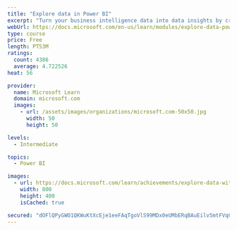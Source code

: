 ```yaml
---
title: "Explore data in Power BI"
excerpt: "Turn your business intelligence data into data insights by creating and configuring Power BI dashboards."
webUrl: https://docs.microsoft.com/en-us/learn/modules/explore-data-power-bi/
type: course
price: Free
length: PT53M
ratings:
  count: 4386
  average: 4.722526
heat: 56

provider:
  name: Microsoft Learn
  domain: microsoft.com
  images:
    - url: /assets/images/organizations/microsoft.com-50x50.jpg
      width: 50
      height: 50

levels:
  - Intermediate

topics:
  - Power BI

images:
  - url: https://docs.microsoft.com/learn/achievements/explore-data-with-power-bi-desktop-social.png
    width: 800
    height: 400
    isCached: true

secured: "dOFlQPyGWO1QKWuKtXcEje1eeFAqTgoVlS99MDx0eUMbERqBAuEilv5mtFVqC4tvmM3jNjiZnp8/NM0mqnb6VQZ6p6YTAHh1fbDhp0MOgG8mwQsZ9qngYYmRMaASpy4P9zGVH3CTYLJl2soMVdIlYmzPW6QnI1QWk5VDIr8wRLmwO6kMvtFJJCeKZtKaDQANPLmqzGcC5EvCfqKRb4KToX5UQQ+uBb9AN2VVLXTrrP1sUOYvu1v1EBUZRCF5FnSJ3GZqnWLEjgCKCB6lLCO9WfbDS8eRWSkYoSCKgg1jrXHpFpWXStiQ7Mvk4X1xbdOPyqfSEw+uK4oR90TkNZ+oQPgBFV3X3925kQ7K28rtO83KKqa1qk33zx5HHl95agBEetic6cOX165iM2uBchy1TWtrP4JtinUMh7vGSvpcue0=;fVjDCgKQ/+qQd45ykFXTwg=="
---
```



